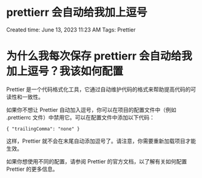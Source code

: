 # prettierr 会自动给我加上逗号

Created time: June 13, 2023 11:23 AM
Tags: Prettier

# 为什么我每次保存 prettierr 会自动给我加上逗号？我该如何配置

Prettier 是一个代码格式化工具，它通过自动维护代码的格式来帮助提高代码的可读性和一致性。

如果你不想让 Prettier 自动加入逗号，你可以在项目的配置文件中（例如 .prettierrc 文件）中禁用它。可以在配置文件中添加以下代码：

`{
  "trailingComma": "none"
}`

这样，Prettier 就不会在末尾自动添加逗号了。请注意，你需要重新加载项目才能生效。

如果你想使用不同的配置，请参阅 Prettier 的官方文档，以了解有关如何配置 Prettier 的更多信息。
